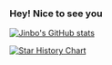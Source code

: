### Hey! Nice to see you


[![Jinbo's GitHub stats](https://github-readme-stats.vercel.app/api?username=jinbooooom)](https://github.com/jinbooooom/linux)


[![Star History Chart](https://api.star-history.com/svg?repos=jinbooooom/programming-summary,jinbooooom/linux,jinbooooom/coding-for-algorithms&type=Date)](https://star-history.com/#jinbooooom/programming-summary&jinbooooom/linux&jinbooooom/coding-for-algorithms&Date)



<!--
**jinbooooom/jinbooooom** is a ✨ _special_ ✨ repository because its `README.md` (this file) appears on your GitHub profile.

Here are some ideas to get you started:

- 🔭 I’m currently working on ...
- 🌱 I’m currently learning ...
- 👯 I’m looking to collaborate on ...
- 🤔 I’m looking for help with ...
- 💬 Ask me about ...
- 📫 How to reach me: ...
- 😄 Pronouns: ...
- ⚡ Fun fact: ...
-->

